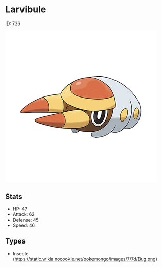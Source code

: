 # Larvibule


ID: 736

![](https://raw.githubusercontent.com/PokeAPI/sprites/master/sprites/pokemon/other/official-artwork/736.png "Larvibule")

## Stats


 - HP: 47
 - Attack: 62
 - Defense: 45
 - Speed: 46

## Types


 - Insecte (https://static.wikia.nocookie.net/pokemongo/images/7/7d/Bug.png)
